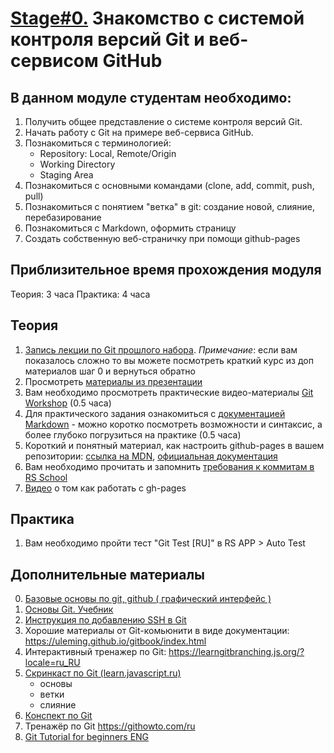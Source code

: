 # [Stage#0.](../../) Знакомство с системой контроля версий Git и веб-сервисом GitHub

## В данном модуле студентам необходимо:

1. Получить общее представление о системе контроля версий Git.
2. Начать работу с Git на примере веб-сервиса GitHub.
3. Познакомиться с терминологией:
   - Repository: Local, Remote/Origin
   - Working Directory
   - Staging Area
4. Познакомиться c основными командами (clone, add, commit, push, pull)
5. Познакомиться c понятием "ветка" в git: создание новой, слияние, перебазирование
6. Познакомиться с Markdown, оформить страницу
7. Создать собственную веб-страничку при помощи github-pages

## Приблизительное время прохождения модуля

Теория: 3 часа
Практика: 4 часа

## Теория

1. [Запись лекции по Git прошлого набора](https://youtu.be/6i0Wg-Pohg8?list=PLzLiprpVuH8df24MzZp-l5QMsJWJbi9qP). _Примечание_: если вам показалось сложно то вы можете посмотреть краткий курс из доп материалов шаг 0 и вернуться обратно
2. Просмотреть [материалы из презентации](https://slides.com/anton_bely/saturday-talk#/2)
3. Вам необходимо просмотреть практические видео-материалы [Git Workshop](https://youtu.be/Dlr_E7WfA08) (0.5 часа)
4. Для практического задания ознакомиться с [документацией Markdown](https://guides.github.com/features/mastering-markdown/) - можно коротко посмотреть возможности и синтаксис, а более глубоко погрузиться на практике (0.5 часа)
5. Короткий и понятный материал, как настроить github-pages в вашем репозитории: [ссылка на MDN](https://developer.mozilla.org/ru/docs/Learn/Common_questions/Using_Github_pages#%D0%B7%D0%B0%D0%B3%D1%80%D1%83%D0%B7%D0%BA%D0%B0_%D1%84%D0%B0%D0%B9%D0%BB%D0%BE%D0%B2_%D0%BD%D0%B0_github), [официальная документация](https://pages.github.com/)
6. Вам необходимо прочитать и запомнить [требования к коммитам в RS School](https://rs.school/docs/ru/git-convention)
7. [Видео](https://www.youtube.com/watch?v=0lvKcqP3aP0) о том как работать с gh-pages

## Практика

1. Вам необходимо пройти тест "Git Test [RU]" в RS APP > Auto Test

## Дополнительные материалы

0. [Базовые основы по git, github ( графический интерфейс )](https://www.youtube.com/watch?v=8Dd7KRpKeaE)
1. [Основы Git. Учебник](https://git-scm.com/book/ru/v2/Введение-О-системе-контроля-версий)
2. [Инструкция по добавлению SSH в Git](https://docs.github.com/ru/authentication/connecting-to-github-with-ssh/generating-a-new-ssh-key-and-adding-it-to-the-ssh-agent)
3. Хорошие материалы от Git-комьюнити в виде документации: https://uleming.github.io/gitbook/index.html
4. Интерактивный тренажер по Git: https://learngitbranching.js.org/?locale=ru_RU
5. [Скринкаст по Git (learn.javascript.ru)](https://www.youtube.com/watch?v=W4hoc24K93E&list=PLDyvV36pndZFHXjXuwA_NywNrVQO0aQqb)
   - основы
   - ветки
   - слияние
6. [Конспект по Git](https://www.evernote.com/shard/s368/client/snv?noteGuid=b1359883-2b9e-419a-b9de-dd959fc05f05&noteKey=97c0f19486d851b3&sn=https%3A%2F%2Fwww.evernote.com%2Fshard%2Fs368%2Fsh%2Fb1359883-2b9e-419a-b9de-dd959fc05f05%2F97c0f19486d851b3&title=Git)
7. Тренажёр по Git https://githowto.com/ru
8. [Git Tutorial for beginners ENG](https://www.w3schools.com/git/default.asp?remote=github)
